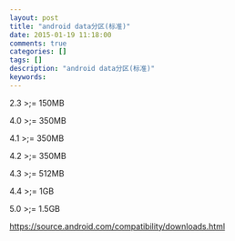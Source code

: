 ```yaml
---
layout: post
title: "android data分区(标准)"
date: 2015-01-19 11:18:00 
comments: true
categories: []
tags: []
description: "android data分区(标准)"
keywords: 
---
```



 
  2.3 >;= 150MB
 
 
  4.0 >;= 350MB
 
 
  4.1 >;= 350MB
 
 
  4.2 >;= 350MB
 
 
  4.3 >;= 512MB
  
  
 
 
  4.4 >;= 1GB
  
  
 
 
  5.0 >;= 1.5GB
 
 
 
 
 
 
 
 
 
 
 
 
 
 
 
 
 
 
  https://source.android.com/compatibility/downloads.html
  
  
 


